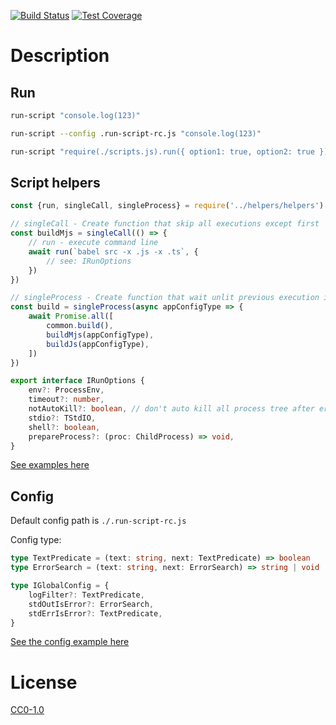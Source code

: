 <!-- Markdown Docs: -->
<!-- https://guides.github.com/features/mastering-markdown/#GitHub-flavored-markdown -->
<!-- https://daringfireball.net/projects/markdown/basics -->
<!-- https://daringfireball.net/projects/markdown/syntax -->

<!-- [![NPM Version][npm-image]][npm-url] -->
<!-- [![NPM Downloads][downloads-image]][downloads-url] -->
<!-- [![Node.js Version][node-version-image]][node-version-url] -->
[![Build Status][travis-image]][travis-url]
[![Test Coverage][coveralls-image]][coveralls-url]

# Description

## Run

```sh
run-script "console.log(123)"
```

```sh
run-script --config .run-script-rc.js "console.log(123)"
```

```sh
run-script "require(./scripts.js).run({ option1: true, option2: true })"
```

## Script helpers

```ts
const {run, singleCall, singleProcess} = require('../helpers/helpers')

// singleCall - Create function that skip all executions except first
const buildMjs = singleCall(() => {
    // run - execute command line
	await run(`babel src -x .js -x .ts`, {
        // see: IRunOptions
    })
})

// singleProcess - Create function that wait unlit previous execution is completed before the next one
const build = singleProcess(async appConfigType => {
	await Promise.all([
		common.build(),
		buildMjs(appConfigType),
		buildJs(appConfigType),
	])
})

export interface IRunOptions {
	env?: ProcessEnv,
	timeout?: number,
	notAutoKill?: boolean, // don't auto kill all process tree after error
	stdio?: TStdIO,
	shell?: boolean,
	prepareProcess?: (proc: ChildProcess) => void,
}
```

[See examples here](./env/scripts)

## Config

Default config path is `./.run-script-rc.js`

Config type:
```ts
type TextPredicate = (text: string, next: TextPredicate) => boolean
type ErrorSearch = (text: string, next: ErrorSearch) => string | void | null | false

type IGlobalConfig = {
	logFilter?: TextPredicate,
	stdOutIsError?: ErrorSearch,
	stdErrIsError?: TextPredicate,
}
```

[See the config example here](./.run-config-rc.js)

# License

[CC0-1.0](LICENSE)

[npm-image]: https://img.shields.io/npm/v/run-script.svg
[npm-url]: https://npmjs.org/package/run-script
[node-version-image]: https://img.shields.io/node/v/run-script.svg
[node-version-url]: https://nodejs.org/en/download/
[travis-image]: https://travis-ci.org/NikolayMakhonin/run-script.svg
[travis-url]: https://travis-ci.org/NikolayMakhonin/run-script
[coveralls-image]: https://coveralls.io/repos/github/NikolayMakhonin/run-script/badge.svg
[coveralls-url]: https://coveralls.io/github/NikolayMakhonin/run-script
[downloads-image]: https://img.shields.io/npm/dm/run-script.svg
[downloads-url]: https://npmjs.org/package/run-script
[npm-url]: https://npmjs.org/package/run-script
